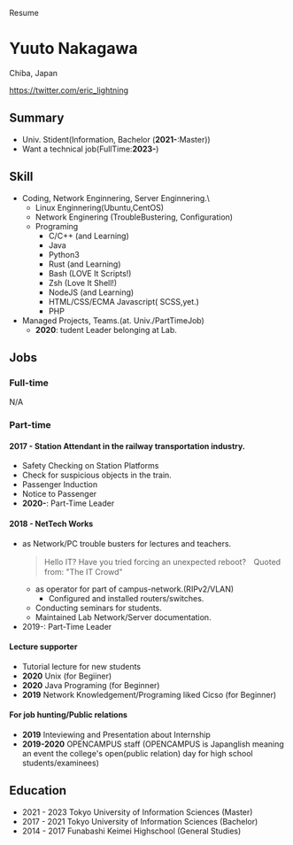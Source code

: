Resume

# Yuuto Nakagawa

Chiba, Japan

https://twitter.com/eric_lightning 

## Summary

- Univ. Stident(Information, Bachelor (**2021-**:Master))
- Want a technical job(FullTime:**2023-**)

## Skill

- Coding, Network Enginnering, Server Enginnering.\
  - Linux Enginnering(Ubuntu,CentOS)
  - Network Enginering (TroubleBustering, Configuration)
  - Programing
    - C/C++ (and Learning)
    - Java
    - Python3
    - Rust (and Learning)
    - Bash (LOVE It Scripts!)
    - Zsh (Love It Shell!)
    - NodeJS (and Learning)
    - HTML/CSS/ECMA Javascript( SCSS,yet.)
    - PHP
- Managed Projects, Teams.(at. Univ./PartTimeJob)
  - **2020**: tudent Leader belonging at Lab.

## Jobs

### Full-time

N/A

### Part-time

#### **2017 -** Station Attendant in the railway transportation industry.

- Safety Checking on Station Platforms
- Check for suspicious objects in the train.
- Passenger Induction
- Notice to Passenger
- **2020-**: Part-Time Leader

#### **2018 -** NetTech Works

- as Network/PC trouble busters for lectures and teachers.
    > Hello IT? Have you tried forcing an unexpected reboot?　Quoted from: "The IT Crowd"
    - as operator for  part of campus-network.(RIPv2/VLAN)
      - Configured and installed routers/switches.
    - Conducting seminars for students.
    - Maintained Lab Network/Server documentation.
 - 2019-: Part-Time Leader
 
#### Lecture supporter

- Tutorial lecture for new students
- **2020** Unix (for Begiiner)
- **2020** Java Programing (for Beginner)
- **2019** Network Knowledgement/Programing liked Cicso (for Beginner)
  
#### For job hunting/Public relations 

- **2019** Inteviewing and Presentation about Internship
- **2019-2020** OPENCAMPUS staff (OPENCAMPUS is Japanglish meaning an event the college's open(public relation) day for high school students/examinees)

## Education

- 2021 - 2023 Tokyo University of Information Sciences (Master)
- 2017 - 2021 Tokyo University of Information Sciences (Bachelor)
- 2014 - 2017 Funabashi Keimei Highschool (General Studies)
